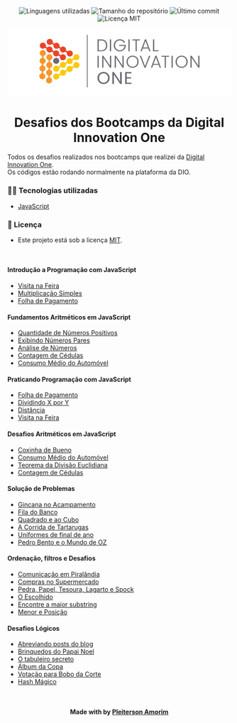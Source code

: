 <!-- Badges session -->
<p align="center">
  <!-- languages -->
  <img src="https://img.shields.io/github/languages/count/pleiterson/dotnet-mongodb?style=social" alt="Linguagens utilizadas">
  <!-- repo size -->
  <img src="https://img.shields.io/github/repo-size/Pleiterson/dotnet-mongodb?style=social" alt="Tamanho do repositório">
  <!-- last commit -->
  <img src="https://img.shields.io/github/last-commit/Pleiterson/dotnet-mongodb?style=social" alt="Último commit">
  <!-- licence MIT -->
  <img src="https://img.shields.io/github/license/Pleiterson/dotnet-mongodb?style=social" alt="Licença MIT">
</p>

<!--Banner session-->
<p align="center">
  <img src="./assets/banner.png" alt="DIO" title="Digital Innovation One">
</p>

<!--About session-->
<h1 align="center">Desafios dos Bootcamps da Digital Innovation One</h1>

Todos os desafios realizados nos bootcamps que realizei da [Digital Innovation One](https://digitalinnovation.one/).<br>
Os códigos estão rodando normalmente na plataforma da DIO.

<h3>👨‍💻 Tecnologias utilizadas</h3>

- [JavaScript](https://developer.mozilla.org/en-US/docs/Web/JavaScript)

<!--License session-->
<h3>📝 Licença</h3>

- Este projeto está sob a licença [MIT](./LICENSE).

<br><h4>Introdução a Programação com JavaScript</h4>

- [Visita na Feira](https://github.com/Pleiterson/desafios-bootcamps-dio/blob/master/01-Introducao-a-programacao-com-javascript/visita-na-feira.js)
- [Multiplicação Simples](https://github.com/Pleiterson/desafios-bootcamps-dio/blob/master/01-Introducao-a-programacao-com-javascript/multiplicacao-simples.js)
- [Folha de Pagamento](https://github.com/Pleiterson/desafios-bootcamps-dio/blob/master/01-Introducao-a-programacao-com-javascript/folha-de-pagamento.js)

<h4>Fundamentos Aritméticos em JavaScript</h4>

- [Quantidade de Números Positivos](https://github.com/Pleiterson/desafios-bootcamps-dio/blob/master/02-Fundamentos-aritmeticos-em-javascript/quantidade-de-numeros-positivos.js)
- [Exibindo Números Pares](https://github.com/Pleiterson/desafios-bootcamps-dio/blob/master/02-Fundamentos-aritmeticos-em-javascript/exibindo-numeros-pares.js)
- [Análise de Números](https://github.com/Pleiterson/desafios-bootcamps-dio/blob/master/02-Fundamentos-aritmeticos-em-javascript/analise-de-numeros.js)
- [Contagem de Cédulas](https://github.com/Pleiterson/desafios-bootcamps-dio/blob/master/02-Fundamentos-aritmeticos-em-javascript/contagem-de-cedulas.js)
- [Consumo Médio do Automóvel](https://github.com/Pleiterson/desafios-bootcamps-dio/blob/master/02-Fundamentos-aritmeticos-em-javascript/consumo-medio-do-automovel.js)

<h4>Praticando Programação com JavaScript</h4>

- [Folha de Pagamento](https://github.com/Pleiterson/desafios-bootcamps-dio/blob/master/01-Introducao-a-programacao-com-javascript/folha-de-pagamento.js)
- [Dividindo X por Y](https://github.com/Pleiterson/desafios-bootcamps-dio/blob/master/03-Praticando-programacao-com-javascript/dividindo-X-por-Y.js)
- [Distância](https://github.com/Pleiterson/desafios-bootcamps-dio/blob/master/03-Praticando-programacao-com-javascript/distancia.js)
- [Visita na Feira](https://github.com/Pleiterson/desafios-bootcamps-dio/blob/master/01-Introducao-a-programacao-com-javascript/visita-na-feira.js)

<h4>Desafios Aritméticos em JavaScript</h4>

- [Coxinha de Bueno](https://github.com/Pleiterson/desafios-bootcamps-dio/blob/master/04-Desafios-aritmeticos-em-javascript/coxinha-de-bueno.js)
- [Consumo Médio do Automóvel](https://github.com/Pleiterson/desafios-bootcamps-dio/blob/master/02-Fundamentos-aritmeticos-em-javascript/consumo-medio-do-automovel.js)
- [Teorema da Divisão Euclidiana](https://github.com/Pleiterson/desafios-bootcamps-dio/blob/master/04-Desafios-aritmeticos-em-javascript/teorema-da-divisao-euclidiana.js)
- [Contagem de Cédulas](https://github.com/Pleiterson/desafios-bootcamps-dio/blob/master/02-Fundamentos-aritmeticos-em-javascript/contagem-de-cedulas.js)

<h4>Solução de Problemas</h4>

- [Gincana no Acampamento](https://github.com/Pleiterson/desafios-bootcamps-dio/blob/master/05-Solucao-de-problemas/gincana-no-acampamento.js)
- [Fila do Banco](https://github.com/Pleiterson/desafios-bootcamps-dio/blob/master/05-Solucao-de-problemas/fila-do-banco.js)
- [Quadrado e ao Cubo](https://github.com/Pleiterson/desafios-bootcamps-dio/blob/master/05-Solucao-de-problemas/quadrado-e-ao-cubo.js)
- [A Corrida de Tartarugas](https://github.com/Pleiterson/desafios-bootcamps-dio/blob/master/05-Solucao-de-problemas/a-corrida-de-tartarugas.js)
- [Uniformes de final de ano](https://github.com/Pleiterson/desafios-bootcamps-dio/blob/master/05-Solucao-de-problemas/uniformes-de-final-de-ano.js)
- [Pedro Bento e o Mundo de OZ](https://github.com/Pleiterson/desafios-bootcamps-dio/blob/master/05-Solucao-de-problemas/pedro-bento-e-o-mundo-de-oz.js)

<h4>Ordenação, filtros e Desafios</h4>

- [Comunicação em Piralândia](https://github.com/Pleiterson/desafios-bootcamps-dio/blob/master/06-Ordenacao-filtros-e-desafios/comunicacao-em-piralandia.js)
- [Compras no Supermercado](https://github.com/Pleiterson/desafios-bootcamps-dio/blob/master/06-Ordenacao-filtros-e-desafios/compras-no-supermercado.js)
- [Pedra, Papel, Tesoura, Lagarto e Spock](https://github.com/Pleiterson/desafios-bootcamps-dio/blob/master/06-Ordenacao-filtros-e-desafios/pedra-papel-tesoura-lagarto-e-spock.js)
- [O Escolhido](https://github.com/Pleiterson/desafios-bootcamps-dio/blob/master/06-Ordenacao-filtros-e-desafios/o-escolhido.js)
- [Encontre a maior substring](https://github.com/Pleiterson/desafios-bootcamps-dio/blob/master/06-Ordenacao-filtros-e-desafios/encontre-a-maior-substring.js)
- [Menor e Posição](https://github.com/Pleiterson/desafios-bootcamps-dio/blob/master/06-Ordenacao-filtros-e-desafios/menor-e-posicao.js)

<h4>Desafios Lógicos</h4>

- [Abreviando posts do blog](https://github.com/Pleiterson/desafios-bootcamps-dio/blob/master/07-Desafios-logicos/abreviando-posts-do-blog.js)
- [Brinquedos do Papai Noel](https://github.com/Pleiterson/desafios-bootcamps-dio/blob/master/07-Desafios-logicos/brinquedos-do-papai-noel.js)
- [O tabuleiro secreto](https://github.com/Pleiterson/desafios-bootcamps-dio/blob/master/07-Desafios-logicos/o-tabuleiro-secreto.js)
- [Álbum da Copa](https://github.com/Pleiterson/desafios-bootcamps-dio/blob/master/07-Desafios-logicos/album-da-copa.js)
- [Votação para Bobo da Corte](https://github.com/Pleiterson/desafios-bootcamps-dio/blob/master/07-Desafios-logicos/votacao-para-bobo-da-corte.js)
- [Hash Mágico](https://github.com/Pleiterson/desafios-bootcamps-dio/blob/master/07-Desafios-logicos/hash-magico.js)

<!--Bottom session-->
<br><h4 align=center>Made with by <a target="_blank" href="https://pleiterson.vercel.app" >Pleiterson Amorim</a></h4>
